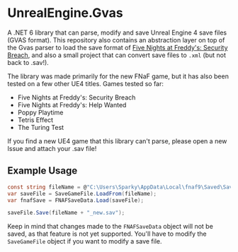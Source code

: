 # UnrealEngine.Gvas
A .NET 6 library that can parse, modify and save Unreal Engine 4 save files (GVAS format). This repository also contains an abstraction layer on top of the Gvas parser to load the save format of [Five Nights at Freddy's: Security Breach](https://store.steampowered.com/app/747660/Five_Nights_at_Freddys_Security_Breach/), and also a small project that can convert save files to `.xml` (but not back to .sav!).

The library was made primarily for the new FNaF game, but it has also been tested on a few other UE4 titles. Games tested so far:
- Five Nights at Freddy's: Security Breach
- Five Nights at Freddy's: Help Wanted
- Poppy Playtime
- Tetris Effect
- The Turing Test

If you find a new UE4 game that this library can't parse, please open a new Issue and attach your .sav file!

## Example Usage
```c#
const string fileName = @"C:\Users\Sparky\AppData\Local\fnaf9\Saved\SaveGames\SaveGameSlot0.sav";
var saveFile = SaveGameFile.LoadFrom(fileName);
var fnafSave = FNAFSaveData.Load(saveFile);

saveFile.Save(fileName + "_new.sav");
```

Keep in mind that changes made to the `FNAFSaveData` object will not be saved, as that feature is not yet supported. You'll have to modify the `SaveGameFile` object if you want to  modify a save file.
